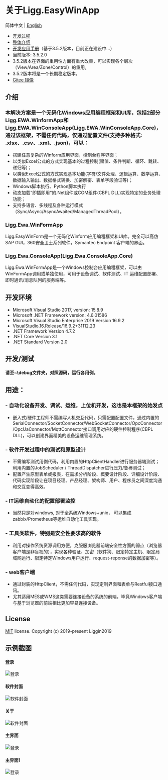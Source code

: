 # 关于Ligg.EasyWinApp
简体中文 | [English](./README.md)
- [开发过程](https://www.cnblogs.com/liggin2019/p/11780431.html)
- [整体介绍](https://www.cnblogs.com/liggin2019/p/11824064.html)
- [开发应用手册](https://liggin2019.gitee.io/projguide)（基于3.5.2版本，目前正在建设中...）
- 当前版本: 3.5.2.0
- 3.5.2版本在界面的重用性方面有重大改善，可以实现各个层次（View/Area/Zone/Control）的重用,
- 3.5.2版本将是一个长期稳定版本。
- [Gitee 镜像](https://www.gitee.com/liggin2019/Ligg.EasyWinApp)
## 介绍
### 本解决方案是一个无码化Windows应用编程框架和UI库，包括2部分Ligg.EWA.WinformApp和Ligg.EWA.WinConsoleApp(Ligg.EWA.WinConsoleApp.Core)，通过该框架，不需任何代码，仅通过配置文件(支持多种格式: .xlsx、.csv、.xml、.json)，可以：
- 搭建任意复杂的Winform应用界面，控制台程序界面；
- 以类似Excel公式的方式实现基本的过程控制(赋值、条件判断、循环、跳转、递归等)；
- 以类似Excel公式的方式实现基本功能(字符/文件处理、逻辑运算、数学运算、数据输入输出、数据格式转换、加密解密、表单字段验证等)；
- Windows脚本执行、Python脚本执行
- 动态加载“即插即用“的.Net组件或COM组件(CBPL DLL)实现特定的业务处理功能；
- 支持多语言、多线程及各种运行模式（Sync/Async/AsyncAwaited/ManagedThreadPool）。

### Ligg.Ewa.WinFormApp
Ligg.EasyWinForm是一个无码化Winform应用编程框架和UI库。完全可以高仿SAP GUI，360安全卫士系列软件，Symantec Endpoint 客户端的界面。

###  Ligg.Ewa.ConsoleApp(Ligg.Ewa.ConsoleApp.Core)
Ligg.Ewa.WinFormApp是一个Windows控制台应用编程框架，可以由WinFormApp调用或单独使用，可用于设备调试、软件测试、IT 运维配置部署、即时通讯/消息队列的服务端等。

## 开发环境
- Microsoft Visual Studio 2017, version: 15.8.9
- Microsoft .NET Framework version: 4.6.01586
- Microsoft Visual Studio Enterprise 2019 Version 16.9.2
- VisualStudio.16.Release/16.9.2+31112.23
- .NET Framework Version 4.7.2
- .NET Core Version 3.1
- .NET Standard Version 2.0

## 开发/测试
#### 请至~\debug文件夹，对照源码，运行各用例。

## 用途：
### - 自动化设备开发、调试、运维，上位机开发，这也是本框架的始发点
- 嵌入式/硬件工程师不需编写人机交互代码，只需配置配置文件，通过内置的SerialConnector/SocketConnector/WebSocketConnector/OpcConnector/OpcUaConnector/MqttConnector接口调用对应的硬件控制程序(CBPL DLL)，可以创建界面精美的设备运维管理系统。

### - 软件开发过程中的测试和原型设计
- 不需编写测试用例代码，利用内置的HttpClientHandler进行服务器端测试；利用内置的JobScheduler / ThreadDispatcher进行压力/鲁棒测试；
- 配置产生原型表单或报表，在需求分析阶段、概要设计阶段、详细设计阶段、代码实现阶段让在项目经理、产品经理、架构师、用户、程序员之间深度沟通和交互变得高效。

### - IT运维自动化的配置部署监控
- 当然只是对windows, 对于全系统Windows+unix， 可以集成zabbix/Prometheus等运维自动化工具实现。

### - 工具类软件，特别是安全性要求高的软件
- 利用对操作系统资源调用方便，克服服浏览器前端安全性方面的弱点（浏览器客户端是非盲视的），实现各种验证、加密（软件狗、限定特定主机、限定局域网运行、限定特定Windows用户运行、request-reponse的数据加密等）。

### - web客户端
- 通过封装的HttpClient，不需任何代码，实现定制界面和表单与Restful接口通讯。
- 尤其适用MES或WMS这类需要连接设备的系统的前端，毕竟Windows客户端与基于浏览器的前端相比更加容易连接设备。

## License
[MIT](https://github.com/Liggin2019/Ligg.EasyWinApp/blob/master/LICENSE) license.
Copyright (c) 2019-present Liggin2019

## 示例截图
#### 登录
![登录](https://liggin2019.gitee.io/Static/images/EasyWinApp/login-cn.png)
#### 软件封面
![软件封面](https://liggin2019.gitee.io/Static/images/EasyWinApp/software-cover-cn.png)
#### 关于
![软件封面](https://liggin2019.gitee.io/Static/images/EasyWinApp/about-cn.png)
#### 主界面
![登录](https://liggin2019.gitee.io/Static/images/EasyWinApp/main-ui-cn.png)  
#### 主界面1
![登录](https://liggin2019.gitee.io/Static/images/EasyWinApp/main-ui1-cn.png)  